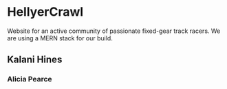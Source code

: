 # HellyerCrawl
Website for an active community of passionate fixed-gear track racers. We are using a MERN stack for our build.

## Kalani Hines
### Alicia Pearce

